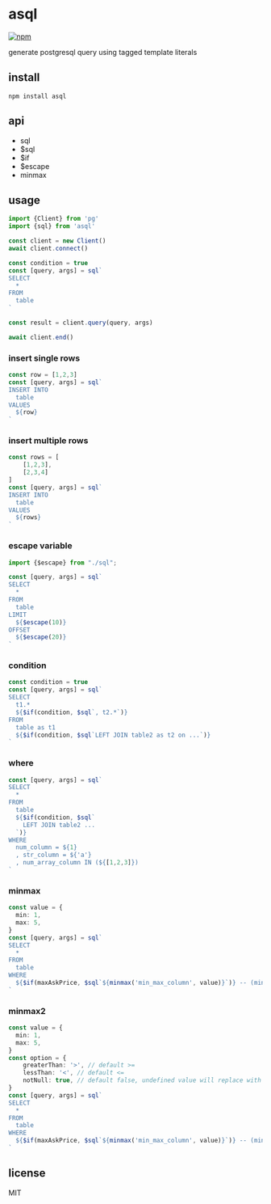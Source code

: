 # asql
[![npm](https://img.shields.io/npm/dt/asql.svg?style=for-the-badge)](https://www.npmjs.com/package/asql)

generate postgresql query using tagged template literals

## install
```shell
npm install asql
```

## api
- sql
- $sql
- $if
- $escape
- minmax

## usage
```ts
import {Client} from 'pg'
import {sql} from 'asql'

const client = new Client()
await client.connect()

const condition = true
const [query, args] = sql`
SELECT
  *
FROM
  table
`

const result = client.query(query, args)

await client.end()
```

### insert single rows
```ts
const row = [1,2,3]
const [query, args] = sql`
INSERT INTO
  table
VALUES
  ${row}
`
```

### insert multiple rows
```ts
const rows = [
    [1,2,3],
    [2,3,4]
]
const [query, args] = sql`
INSERT INTO
  table
VALUES
  ${rows}
`
```
### escape variable
```ts
import {$escape} from "./sql";

const [query, args] = sql`
SELECT
  *
FROM
  table
LIMIT
  ${$escape(10)}
OFFSET
  ${$escape(20)}
`
```
### condition
```ts
const condition = true
const [query, args] = sql`
SELECT
  t1.*
  ${$if(condition, $sql`, t2.*`)}
FROM
  table as t1
  ${$if(condition, $sql`LEFT JOIN table2 as t2 on ...`)}
`
```
### where
```ts
const [query, args] = sql`
SELECT
  *
FROM
  table
  ${$if(condition, $sql`
    LEFT JOIN table2 ...
  `)}
WHERE
  num_column = ${1}
  , str_column = ${'a'}
  , num_array_column IN (${[1,2,3]})
`
```
### minmax
```ts
const value = {
  min: 1,
  max: 5,
}
const [query, args] = sql`
SELECT
  *
FROM
  table
WHERE
  ${$if(maxAskPrice, $sql`${minmax('min_max_column', value)}`)} -- (min_max_column >= 1 AND min_max_column <= 5)
`
```
### minmax2
```ts
const value = {
  min: 1,
  max: 5,
}
const option = {
    greaterThan: '>', // default >=
    lessThan: '<', // default <=
    notNull: true, // default false, undefined value will replace with `COLUMN_NAME IS NULL OR`
}
const [query, args] = sql`
SELECT
  *
FROM
  table
WHERE
  ${$if(maxAskPrice, $sql`${minmax('min_max_column', value)}`)} -- (min_max_column >= 1 AND min_max_column <= 5)
`
```

## license
MIT
